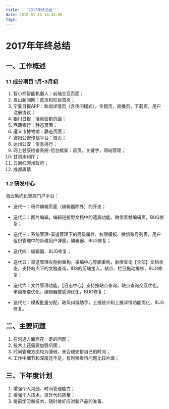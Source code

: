 ```yaml
---
title: '''2017年终总结'''
date: 2018-01-13 14:44:00
tags:
---
```

# 2017年年终总结

## 一、工作概述

### 1.1 成分项目 1月-3月初

1. 智小熊智能机器人：前端交互页面；
2. 眉山新闻网：首页和栏目首页；
3. 宁夏日报APP：新闻详情页（含夜间模式），专题页，直播页，下载页，用户注册协议；
4. 银川日报：活动营销页面；
5. 西藏银行：静态页面；
6. 遵义市博物馆：静态页面；
7. 德阳公安作战平台：首页；
8. 达州公安：信息排行；
9. 网上健康检查系统-后台框架：首页，关键字，网站管理；
10. 甘肃水利厅；
11. 云南红河州政府；
12. 成都舆情

### 1.2 研发中心

海云集约化智能门户平台：

- 迭代一：稿件编辑页面（编辑器除外）的开发；

- 迭代二：图片编辑，编辑链接型文档中的遗漏功能，微信素材编辑页，BUG修复；

- 迭代三：系统管理-渠道管理下的高级属性、权限模板、微信账号列表，用户组织管理中的新建用户弹窗，编辑器、BUG修复；

- 迭代四：编辑器、BUG修复；

- 迭代五：渠道管理左侧树重构，采编中心界面重构，新增查询【全部】文档状态，支持站点下的文档查询，IDS的前端接入，站点、栏目拖动排序，BUG修复；

- 迭代六：文件管理功能，【日志中心】支持按站点查询，站点查询交互优化，审阅核查优化，编辑器敏感词优化，BUG修复；

- 迭代七：模板批量分配，政风纠偏助手，上报统计和上报详情功能优化，BUG修复。

## 二、主要问题

1. 在沟通方面存在一定的问题；
2. 技术上还需要加强巩固；
3. 时间管理方面较为薄弱，未合理安排自己的时间；
4. 工作中细节和深度还不足，有时候看待问题比较片面；

## 三、下年度计划

1. 增强个人沟通、时间管理能力；
2. 增强个人技术，提升代码质量；
3. 提前学习新技术，随时做好应对新产品的准备。